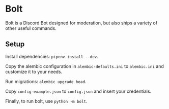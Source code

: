 # Bolt
Bolt is a Discord Bot designed for moderation, but also ships a variety of other useful commands.

## Setup
Install dependencies: `pipenv install --dev`.

Copy the alembic configuration in `alembic-defaults.ini` to `alembic.ini` and customize it to your needs.

Run migrations: `alembic upgrade head`.

Copy `config-example.json` to `config.json` and insert your credentials.

Finally, to run bolt, use `python -m bolt`.
